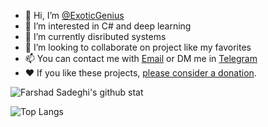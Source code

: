 - 👋 Hi, I’m [@ExoticGenius](github.com/exoticgenius)
- 👀 I’m interested in C# and deep learning
- 🌱 I’m currently  disributed systems
- 💞️ I’m looking to collaborate on project like my favorites
- 📫 You can contact me with [Email](farshad.sadeghi.0098@gmail.com) or DM me in [Telegram](t.me/exoticgenius)
- ❤ If you like these projects, [please consider a donation](https://idpay.ir/exoticgenius).


![Farshad Sadeghi's github stat](https://github-readme-stats.vercel.app/api?username=exoticgenius&show_icons=true&bg_color=00000000&border_color=30363d&icon_color=47a6f0&title_color=c9d1d9&text_color=c9d1d9&border_radius=5&disable_animations=true&include_all_commits=true&count_private=true)


![Top Langs](https://github-readme-stats.vercel.app/api/top-langs/?username=exoticgenius&layout=compact&bg_color=00000000&border_color=30363d&icon_color=47a6f0&title_color=c9d1d9&text_color=c9d1d9&border_radius=5)
